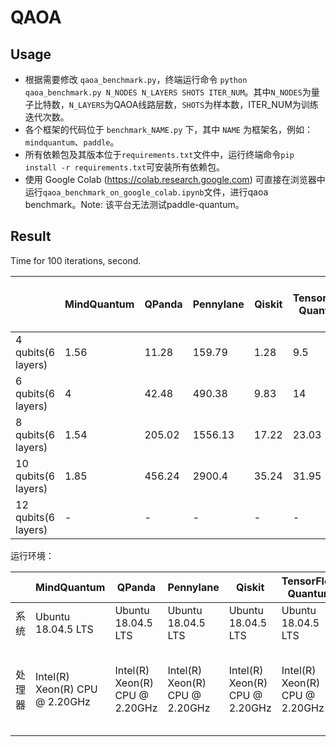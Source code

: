 # QAOA

## Usage

- 根据需要修改 `qaoa_benchmark.py`，终端运行命令 `python qaoa_benchmark.py N_NODES N_LAYERS SHOTS ITER_NUM`。其中`N_NODES`为量子比特数，`N_LAYERS`为QAOA线路层数，`SHOTS`为样本数，ITER_NUM为训练迭代次数。
- 各个框架的代码位于 `benchmark_NAME.py` 下，其中 `NAME` 为框架名，例如：`mindquantum`、`paddle`。
- 所有依赖包及其版本位于`requirements.txt`文件中，运行终端命令`pip install -r requirements.txt`可安装所有依赖包。
- 使用 Google Colab (https://colab.research.google.com) 可直接在浏览器中运行`qaoa_benchmark_on_google_colab.ipynb`文件，进行qaoa benchmark。Note: 该平台无法测试paddle-quantum。

## Result

Time for 100 iterations, second.

|                     | MindQuantum | QPanda | Pennylane | Qiskit | TensorFlow Quantum | Paddle Quantum (on win11) |
| ------------------- | ----------- | ------ | --------- | ------ | ------------------ | ------------------------- |
| 4 qubits(6 layers)  | 1.56        | 11.28  | 159.79    | 1.28   | 9.5                | 12.73                     |
| 6 qubits(6 layers)  | 4           | 42.48  | 490.38    | 9.83   | 14                 | 27.07                     |
| 8 qubits(6 layers)  | 1.54        | 205.02 | 1556.13   | 17.22  | 23.03              | 70.17                     |
| 10 qubits(6 layers) | 1.85        | 456.24 | 2900.4    | 35.24  | 31.95              | 148.45                    |
| 12 qubits(6 layers) | -           | -      | -         | -      | -                  | -                         |

运行环境：

|        | MindQuantum                    | QPanda                         | Pennylane                      | Qiskit                         | TensorFlow Quantum             | Paddle Quantum                                       |
| ------ | ------------------------------ | ------------------------------ | ------------------------------ | ------------------------------ | ------------------------------ | ---------------------------------------------------- |
| 系统   | Ubuntu 18.04.5 LTS             | Ubuntu 18.04.5 LTS             | Ubuntu 18.04.5 LTS             | Ubuntu 18.04.5 LTS             | Ubuntu 18.04.5 LTS             | Windows 11                                           |
| 处理器 | Intel(R) Xeon(R) CPU @ 2.20GHz | Intel(R) Xeon(R) CPU @ 2.20GHz | Intel(R) Xeon(R) CPU @ 2.20GHz | Intel(R) Xeon(R) CPU @ 2.20GHz | Intel(R) Xeon(R) CPU @ 2.20GHz | Intel(R) Core(TM) i5-10210U CPU @ 1.60GHz   2.11 GHz |

